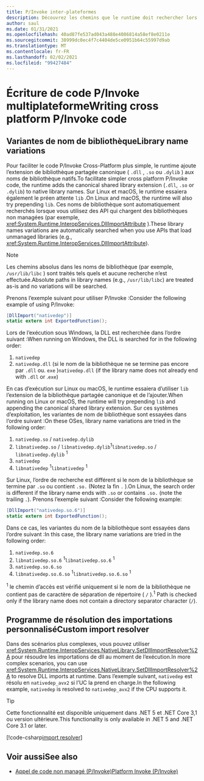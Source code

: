 ```yaml
---
title: P/Invoke inter-plateformes
description: Découvrez les chemins que le runtime doit rechercher lors du chargement des bibliothèques natives via P/Invoke. Découvrez également comment utiliser SetDllImportResolver.
author: saul
ms.date: 01/31/2021
ms.openlocfilehash: 40ad87fe537ad043a488e4086814a58ef8e0211e
ms.sourcegitcommit: 38999dc0ec4f7c4404de5ce0951b64c55997d9ab
ms.translationtype: MT
ms.contentlocale: fr-FR
ms.lasthandoff: 02/02/2021
ms.locfileid: "99427484"
---
```

# <a name="writing-cross-platform-pinvoke-code"></a><span data-ttu-id="d29f8-104">Écriture de code P/Invoke multiplateforme</span><span class="sxs-lookup"><span data-stu-id="d29f8-104">Writing cross platform P/Invoke code</span></span>

## <a name="library-name-variations"></a><span data-ttu-id="d29f8-105">Variantes de nom de bibliothèque</span><span class="sxs-lookup"><span data-stu-id="d29f8-105">Library name variations</span></span>

<span data-ttu-id="d29f8-106">Pour faciliter le code P/Invoke Cross-Platform plus simple, le runtime ajoute l’extension de bibliothèque partagée canonique ( `.dll` , `.so` ou `.dylib` ) aux noms de bibliothèque natifs.</span><span class="sxs-lookup"><span data-stu-id="d29f8-106">To facilitate simpler cross platform P/Invoke code, the runtime adds the canonical shared library extension (`.dll`, `.so` or `.dylib`) to native library names.</span></span> <span data-ttu-id="d29f8-107">Sur Linux et macOS, le runtime essaiera également le préen attente `lib` .</span><span class="sxs-lookup"><span data-stu-id="d29f8-107">On Linux and macOS, the runtime will also try prepending `lib`.</span></span> <span data-ttu-id="d29f8-108">Ces noms de bibliothèque sont automatiquement recherchés lorsque vous utilisez des API qui chargent des bibliothèques non managées (par exemple, <xref:System.Runtime.InteropServices.DllImportAttribute> ).</span><span class="sxs-lookup"><span data-stu-id="d29f8-108">These library names variations are automatically searched when you use APIs that load unmanaged libraries (e.g., <xref:System.Runtime.InteropServices.DllImportAttribute>).</span></span>

> [!NOTE]
> <span data-ttu-id="d29f8-109">Les chemins absolus dans les noms de bibliothèque (par exemple, `/usr/lib/libc` ) sont traités tels quels et aucune recherche n’est effectuée.</span><span class="sxs-lookup"><span data-stu-id="d29f8-109">Absolute paths in library names (e.g., `/usr/lib/libc`) are treated as-is and no variations will be searched.</span></span>

<span data-ttu-id="d29f8-110">Prenons l’exemple suivant pour utiliser P/Invoke :</span><span class="sxs-lookup"><span data-stu-id="d29f8-110">Consider the following example of using P/Invoke:</span></span>

```csharp
[DllImport("nativedep")]
static extern int ExportedFunction();
```

<span data-ttu-id="d29f8-111">Lors de l’exécution sous Windows, la DLL est recherchée dans l’ordre suivant :</span><span class="sxs-lookup"><span data-stu-id="d29f8-111">When running on Windows, the DLL is searched for in the following order:</span></span>

1. `nativedep`
1. <span data-ttu-id="d29f8-112">`nativedep.dll` (si le nom de la bibliothèque ne se termine pas encore par `.dll` ou. `exe` )</span><span class="sxs-lookup"><span data-stu-id="d29f8-112">`nativedep.dll` (if the library name does not already end with `.dll` or .`exe`)</span></span>

<span data-ttu-id="d29f8-113">En cas d’exécution sur Linux ou macOS, le runtime essaiera d’utiliser `lib` l’extension de la bibliothèque partagée canonique et de l’ajouter.</span><span class="sxs-lookup"><span data-stu-id="d29f8-113">When running on Linux or macOS, the runtime will try prepending `lib` and appending the canonical shared library extension.</span></span> <span data-ttu-id="d29f8-114">Sur ces systèmes d’exploitation, les variantes de nom de bibliothèque sont essayées dans l’ordre suivant :</span><span class="sxs-lookup"><span data-stu-id="d29f8-114">On these OSes, library name variations are tried in the following order:</span></span>

1. `nativedep.so` / `nativedep.dylib`
1. <span data-ttu-id="d29f8-115">`libnativedep.so` / `libnativedep.dylib`<sup>1</sup></span><span class="sxs-lookup"><span data-stu-id="d29f8-115">`libnativedep.so` / `libnativedep.dylib` <sup>1</sup></span></span>
1. `nativedep`
1. <span data-ttu-id="d29f8-116">`libnativedep` <sup>1</sup></span><span class="sxs-lookup"><span data-stu-id="d29f8-116">`libnativedep` <sup>1</sup></span></span>

<span data-ttu-id="d29f8-117">Sur Linux, l’ordre de recherche est différent si le nom de la bibliothèque se termine par `.so` ou contient `.so.` (Notez la fin `.` ).</span><span class="sxs-lookup"><span data-stu-id="d29f8-117">On Linux, the search order is different if the library name ends with `.so` or contains `.so.` (note the trailing `.`).</span></span> <span data-ttu-id="d29f8-118">Prenons l’exemple suivant :</span><span class="sxs-lookup"><span data-stu-id="d29f8-118">Consider the following example:</span></span>

```csharp
[DllImport("nativedep.so.6")]
static extern int ExportedFunction();
```

<span data-ttu-id="d29f8-119">Dans ce cas, les variantes du nom de la bibliothèque sont essayées dans l’ordre suivant :</span><span class="sxs-lookup"><span data-stu-id="d29f8-119">In this case, the library name variations are tried in the following order:</span></span>

1. `nativedep.so.6`
1. <span data-ttu-id="d29f8-120">`libnativedep.so.6` <sup>1</sup></span><span class="sxs-lookup"><span data-stu-id="d29f8-120">`libnativedep.so.6` <sup>1</sup></span></span>
1. `nativedep.so.6.so`
1. <span data-ttu-id="d29f8-121">`libnativedep.so.6.so` <sup>1</sup></span><span class="sxs-lookup"><span data-stu-id="d29f8-121">`libnativedep.so.6.so` <sup>1</sup></span></span>

<span data-ttu-id="d29f8-122"><sup>1</sup> le chemin d’accès est vérifié uniquement si le nom de la bibliothèque ne contient pas de caractère de séparation de répertoire ( `/` ).</span><span class="sxs-lookup"><span data-stu-id="d29f8-122"><sup>1</sup> Path is checked only if the library name does not contain a directory separator character (`/`).</span></span>

## <a name="custom-import-resolver"></a><span data-ttu-id="d29f8-123">Programme de résolution des importations personnalisé</span><span class="sxs-lookup"><span data-stu-id="d29f8-123">Custom import resolver</span></span>

<span data-ttu-id="d29f8-124">Dans des scénarios plus complexes, vous pouvez utiliser <xref:System.Runtime.InteropServices.NativeLibrary.SetDllImportResolver%2A> pour résoudre les importations de dll au moment de l’exécution.</span><span class="sxs-lookup"><span data-stu-id="d29f8-124">In more complex scenarios, you can use <xref:System.Runtime.InteropServices.NativeLibrary.SetDllImportResolver%2A> to resolve DLL imports at runtime.</span></span> <span data-ttu-id="d29f8-125">Dans l’exemple suivant, `nativedep` est résolu en `nativedep_avx2` si l’UC la prend en charge.</span><span class="sxs-lookup"><span data-stu-id="d29f8-125">In the following example, `nativedep` is resolved to `nativedep_avx2` if the CPU supports it.</span></span>

> [!TIP]
> <span data-ttu-id="d29f8-126">Cette fonctionnalité est disponible uniquement dans .NET 5 et .NET Core 3,1 ou version ultérieure.</span><span class="sxs-lookup"><span data-stu-id="d29f8-126">This functionality is only available in .NET 5 and .NET Core 3.1 or later.</span></span>

[!code-csharp[import resolver](~/samples/snippets/standard/interop/pinvoke/import-resolver/Program.cs)]

## <a name="see-also"></a><span data-ttu-id="d29f8-127">Voir aussi</span><span class="sxs-lookup"><span data-stu-id="d29f8-127">See also</span></span>

- [<span data-ttu-id="d29f8-128">Appel de code non managé (P/Invoke)</span><span class="sxs-lookup"><span data-stu-id="d29f8-128">Platform Invoke (P/Invoke)</span></span>](pinvoke.md)
